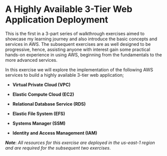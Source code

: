# A Highly Available 3-Tier Web Application Deployment

This is the first in a 3-part series of walkthrough exercises aimed to
showcase my learning journey and also introduce the basic concepts and
services in AWS. The subsequent exercises are as well designed to be
progressive, hence, assisting anyone with interest gain some practical
hands-on experience in using AWS, beginning from the fundamentals to the
more advanced services.

In this exercise we will explore the implementation of the following AWS
services to build a highly available 3-tier web application;

-   **Virtual Private Cloud (VPC)**

-   **Elastic Compute Cloud (EC2)**

-   **Relational Database Service (RDS)**

-   **Elastic File System (EFS)**

-   **Systems Manager (SSM)**

-   **Identity and Access Management (IAM)**

***Note***: _All resources for this exercise are deployed in the
us-east-1 region and are required for the subsequent two exercises_.
